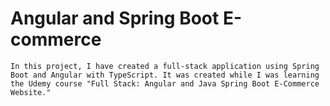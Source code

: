 # Angular and Spring Boot E-commerce

```
In this project, I have created a full-stack application using Spring Boot and Angular with TypeScript. It was created while I was learning the Udemy course "Full Stack: Angular and Java Spring Boot E-Commerce Website."

```